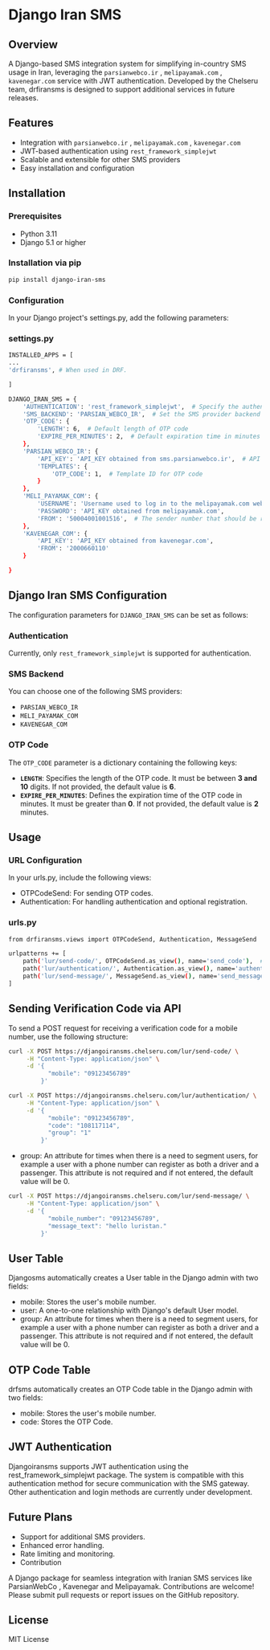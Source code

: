 # Django Iran SMS

## Overview

A Django-based SMS integration system for simplifying in-country SMS usage in Iran, leveraging the `parsianwebco.ir` , `melipayamak.com` , `kavenegar.com` service with JWT authentication. Developed by the Chelseru team, drfiransms is designed to support additional services in future releases.

## Features

- Integration with `parsianwebco.ir` , `melipayamak.com` , `kavenegar.com`
- JWT-based authentication using `rest_framework_simplejwt`
- Scalable and extensible for other SMS providers
- Easy installation and configuration

## Installation

### Prerequisites

- Python 3.11
- Django 5.1 or higher

### Installation via pip

```bash
pip install django-iran-sms
```

### Configuration
In your Django project's settings.py, add the following parameters:

### settings.py

```bash
INSTALLED_APPS = [
...
'drfiransms', # When used in DRF.

]
```

```bash
DJANGO_IRAN_SMS = {
    'AUTHENTICATION': 'rest_framework_simplejwt',  # Specify the authentication method
    'SMS_BACKEND': 'PARSIAN_WEBCO_IR',  # Set the SMS provider backend
    'OTP_CODE': {
        'LENGTH': 6,  # Default length of OTP code
        'EXPIRE_PER_MINUTES': 2,  # Default expiration time in minutes
    },
    'PARSIAN_WEBCO_IR': {
        'API_KEY': 'API_KEY obtained from sms.parsianwebco.ir',  # API key from the SMS provider
        'TEMPLATES': {
            'OTP_CODE': 1,  # Template ID for OTP code
        }
    },
    'MELI_PAYAMAK_COM': {
        'USERNAME': 'Username used to log in to the melipayamak.com website.',
        'PASSWORD': 'API_KEY obtained from melipayamak.com',
        'FROM': '50004001001516',  # The sender number that should be received from the web service.
    },
    'KAVENEGAR_COM': {
        'API_KEY': 'API_KEY obtained from kavenegar.com',
        'FROM': '2000660110'
    }

}
```

## Django Iran SMS Configuration

The configuration parameters for `DJANGO_IRAN_SMS` can be set as follows:

### Authentication
Currently, only `rest_framework_simplejwt` is supported for authentication.

### SMS Backend
You can choose one of the following SMS providers:
- `PARSIAN_WEBCO_IR`
- `MELI_PAYAMAK_COM`
- `KAVENEGAR_COM`

### OTP Code
The `OTP_CODE` parameter is a dictionary containing the following keys:

- **`LENGTH`**: Specifies the length of the OTP code. It must be between **3 and 10** digits. If not provided, the default value is **6**.
- **`EXPIRE_PER_MINUTES`**: Defines the expiration time of the OTP code in minutes. It must be greater than **0**. If not provided, the default value is **2** minutes.




## Usage
### URL Configuration
In your urls.py, include the following views:

- OTPCodeSend: For sending OTP codes.
- Authentication: For handling authentication and optional registration.

### urls.py
```bash
from drfiransms.views import OTPCodeSend, Authentication, MessageSend

urlpatterns += [
    path('lur/send-code/', OTPCodeSend.as_view(), name='send_code'),  # Endpoint to send OTP code
    path('lur/authentication/', Authentication.as_view(), name='authentication'),  # Endpoint for authentication
    path('lur/send-message/', MessageSend.as_view(), name='send_message'), # Endpoint to send Message
]
```

## Sending Verification Code via API
To send a POST request for receiving a verification code for a mobile number, use the following structure:

```bash
curl -X POST https://djangoiransms.chelseru.com/lur/send-code/ \
     -H "Content-Type: application/json" \
     -d '{
           "mobile": "09123456789"
         }'
```
```bash
curl -X POST https://djangoiransms.chelseru.com/lur/authentication/ \
     -H "Content-Type: application/json" \
     -d '{
           "mobile": "09123456789",
           "code": "108117114",
           "group": "1"
         }'
```
- group: An attribute for times when there is a need to segment users, for example a user with a phone number can register as both a driver and a passenger.
This attribute is not required and if not entered, the default value will be 0.

```bash
curl -X POST https://djangoiransms.chelseru.com/lur/send-message/ \
     -H "Content-Type: application/json" \
     -d '{
           "mobile_number": "09123456789",
           "message_text": "hello luristan."
         }'
```
## User Table
Djangosms automatically creates a User table in the Django admin with two fields:

- mobile: Stores the user's mobile number.
- user: A one-to-one relationship with Django's default User model.
- group: An attribute for times when there is a need to segment users, for example a user with a phone number can register as both a driver and a passenger.
This attribute is not required and if not entered, the default value will be 0.

## OTP Code Table
drfsms automatically creates an OTP Code table in the Django admin with two fields:
- mobile: Stores the user's mobile number.
- code: Stores the OTP Code.
  
## JWT Authentication
Djangoiransms supports JWT authentication using the rest_framework_simplejwt package. The system is compatible with this authentication method for secure communication with the SMS gateway. Other authentication and login methods are currently under development.

## Future Plans
- Support for additional SMS providers.
- Enhanced error handling.
- Rate limiting and monitoring.
- Contribution


A Django package for seamless integration with Iranian SMS services like ParsianWebCo , Kavenegar and Melipayamak.
Contributions are welcome! Please submit pull requests or report issues on the GitHub repository.

## License
MIT License
